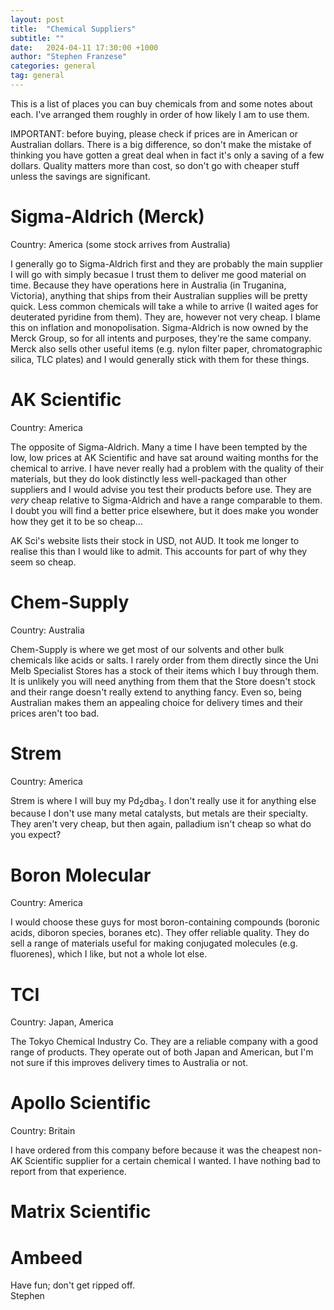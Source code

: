 ```yaml
---
layout: post
title:  "Chemical Suppliers"
subtitle: ""
date:   2024-04-11 17:30:00 +1000
author: "Stephen Franzese"
categories: general
tag: general
---
```


This is a list of places you can buy chemicals from and some notes about each. I've arranged them roughly in order of how likely I am to use them.

IMPORTANT: before buying, please check if prices are in American or Australian dollars. There is a big difference, so don't make the mistake of thinking you have gotten a great deal when in fact it's only a saving of a few dollars. Quality matters more than cost, so don't go with cheaper stuff unless the savings are significant.

<h1>Sigma-Aldrich (Merck)</h1>
Country: America (some stock arrives from Australia)


I generally go to Sigma-Aldrich first and they are probably the main supplier I will go with simply becasue I trust them to deliver me good material on time. Because they have operations here in Australia (in Truganina, Victoria), anything that ships from their Australian supplies will be pretty quick. Less common chemicals will take a while to arrive (I waited ages for deuterated pyridine from them). They are, however not very cheap. I blame this on inflation and monopolisation. Sigma-Aldrich is now owned by the Merck Group, so for all intents and purposes, they're the same company. Merck also sells other useful items (e.g. nylon filter paper, chromatographic silica, TLC plates) and I would generally stick with them for these things.

<h1>AK Scientific</h1>
Country: America


The opposite of Sigma-Aldrich. Many a time I have been tempted by the low, low prices at AK Scientific and have sat around waiting months for the chemical to arrive. I have never really had a problem with the quality of their materials, but they do look distinctly less well-packaged than other suppliers and I would advise you test their products before use. They are _very_ cheap relative to Sigma-Aldrich and have a range comparable to them. I doubt you will find a better price elsewhere, but it does make you wonder how they get it to be so cheap...

AK Sci's website lists their stock in USD, not AUD. It took me longer to realise this than I would like to admit. This accounts for part of why they seem so cheap.

<h1>Chem-Supply</h1>
Country: Australia

Chem-Supply is where we get most of our solvents and other bulk chemicals like acids or salts. I rarely order from them directly since the Uni Melb Specialist Stores has a stock of their items which I buy through them. It is unlikely you will need anything from them that the Store doesn't stock and their range doesn't really extend to anything fancy. Even so, being Australian makes them an appealing choice for delivery times and their prices aren't too bad.

<h1>Strem</h1>
Country: America

Strem is where I will buy my Pd<sub>2</sub>dba<sub>3</sub>. I don't really use it for anything else because I don't use many metal catalysts, but metals are their specialty. They aren't very cheap, but then again, palladium isn't cheap so what do you expect?

<h1>Boron Molecular</h1>
Country: America

I would choose these guys for most boron-containing compounds (boronic acids, diboron species, boranes etc). They offer reliable quality. They do sell a range of materials useful for making conjugated molecules (e.g. fluorenes), which I like, but not a whole lot else.

<h1>TCI</h1>
Country: Japan, America

The Tokyo Chemical Industry Co. They are a reliable company with a good range of products. They operate out of both Japan and American, but I'm not sure if this improves delivery times to Australia or not.

<h1>Apollo Scientific</h1>
Country: Britain

I have ordered from this company before because it was the cheapest non-AK Scientific supplier for a certain chemical I wanted. I have nothing bad to report from that experience.

<h1>Matrix Scientific</h1>

<h1>Ambeed</h1>


Have fun; don't get ripped off.\
Stephen
